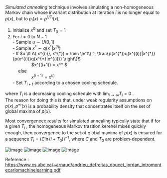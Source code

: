  *Simulated annealing* technique involves simulating a non-homogeneous Markov chain whose invariant distribution at iteration $` i `$ is no longer equal to $` p(x) `$, but to $` p_i (x) \propto p^{1/T_i } (x) `$,  

1. Initialize $x^{0}$ and set $` T_0 = 1 `$  
2. For $i=0$ to $N-1$  
       - Sample $u \sim U(0,1)$  
       - Sample $x^* \sim q(x^* | x^{(i)})$  
       - If $`u \lt  A( x^{(i)}, x^{*})  = \min \left\{ 1, \frac{p(x^{*})q(x^{(i)}|x^{*}}{p(x^{(i)}q(x^{*}|x^{(i)}}  \right\}`$  
                   　　　　 $x^{(i+1)} = x^* $  
        　 else  
                   　　　　 $x^{(i+1)} = x^{(i)}$   
       - Set $` T_{i+1} `$ according to a chosen cooling schedule.   

  where $` T_i `$ is a decreasing cooling schedule with $` \lim _{i \rightarrow \infty } T_i =  0 `$ .   
  The reason for doing this is that, under weak regularity assumptions on $` p(x), p^\infty (x)`$ is a probability density that concentrates itself on the set of global maxima of $` p(x) `$.  
  
  Most convergenece results for simulated annealing typically state that if for a given $` T_i `$ , the homogeneous Markov trasition kerenel mixes quickly enough, then convergence to the set of global maxima of $` p(x) `$ is ensured for a sequence $` T_i = (C \ln (i+T_0)) ^ {-1} `$,
  where $`C`$ and $` T_0 `$ are problem-dependent.  
  
![image](https://github.com/shkim99stat/Bayesian-Inference/assets/83656698/9fd4d1e5-9512-47b8-b137-8a9d5c9aa8d5)
![image](https://github.com/shkim99stat/Bayesian-Inference/assets/83656698/1c0621c9-5c4d-49d4-a8f2-83e61e5e2c65)
![image](https://github.com/shkim99stat/Bayesian-Inference/assets/83656698/77f187f5-b680-4ffb-b819-8c05593faf57)
![image](https://github.com/shkim99stat/Bayesian-Inference/assets/83656698/9bdd69cb-8532-4106-b087-aee8cf157fbb)


Reference :  https://www.cs.ubc.ca/~arnaud/andrieu_defreitas_doucet_jordan_intromontecarlomachinelearning.pdf
